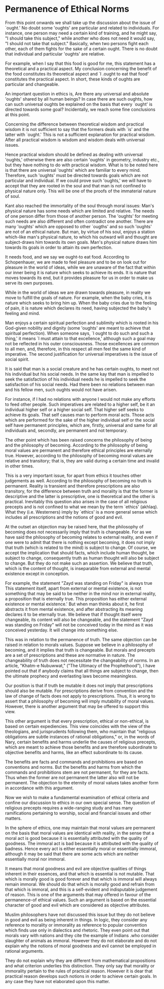 Permanence of Ethical Norms
===========================

From this point onwards we shall take up the discussion about the issue
of \`ought.' No doubt some 'oughts' are particular and related to
individuals. For instance, one person may need a certain kind of
training, and he might say, "I should take this subject," while another
who does not need it would say, "I should not take that subject."
Basically, when two persons fight each other, each of them fights for
the sake of a certain ought. There is no doubt that individual and
particular 'oughts' are relative.

For example, when I say that this food is good for me, this statement
has a theoretical and a practical aspect. My conclusion concerning the
benefit of the food constitutes its theoretical aspect and \`I .ought to
eat that food' constitutes the practical aspect. In short, these kinds
of oughts are particular and changeable.

An important question in ethics is, Are there any universal and
absolute 'oughts' shared by all human beings? In case there are such
oughts, how can such universal oughts be explained on the basis that
every \`ought' is directed towards some goal? Incidentally, we reach
some fine conclusions at this point.

Concerning the difference between theoretical wisdom and practical
wisdom it is not sufficient to say that the formers deals with \`is' and
the latter with \`ought.' This is not a sufficient explanation for
practical wisdom. After all practical wisdom is wisdom and wisdom deals
with universal issues.

Hence practical wisdom should be defined as dealing with universal
'oughts,' otherwise there are also certain 'oughts' in geometry,
industry etc., but they have nothing to do with practical wisdom. What
is to be noted here is that there are universal 'oughts' which are
familiar to every mind. Therefore, such 'oughts' must be directed
towards goals which are not particular and individual. If we could prove
such 'oughts,' we will have to accept that they are rooted in the soul
and that man is not confined to physical nature only. This will be one
of the proofs of the immaterial nature of soul.

Kant also reached the immortality of the soul through moral issues:
Man's physical nature has some needs which are limited and relative. The
needs of one person differ from those of another person. The 'oughts'
for meeting such needs are also different and often contradict one
another. There are many 'oughts' which are opposed to other \`ougths'
and so such 'oughts' are not of an ethical nature. But man, by virtue of
his soul, enjoys a station which-like man's physical nature, to which
his outward will and thought are subject-draws him towards its own
goals. Man's physical nature draws him towards its goals in order to
attain its own perfection.

It needs food, and we say we ought-to eat food. According to
Schopenhauer, we are made to feel pleasure and to be on look out for
pleasure in the world of ideas, while we are unaware of the fact that
within our inner being it is nature which seeks to achieve its ends. It
is nature that moves towards its end, but it provides pleasure for us in
order to make us serve its own purposes.

While in the world of ideas we are drawn towards pleasure, in reality
we move to fulfill the goals of nature. For example, when the baby
cries, it is nature which seeks to bring him up. When the baby cries due
to the feeling of pain, it is nature which declares its need, having
subjected the baby's feeling and mind.

Man enjoys a certain spiritual perfection and sublimity which is rooted
in his God-given nobility and dignity (some 'oughts' are meant to
achieve that spiritual perfection). When someone says, \`I ought to do
such and such a thing,' it means \`I must attain to that excellence,'
although such a goal may not be reflected in his outer consciousness.
Those excellences are common to all men, and, therefore, in this respect
all men feel the same kind of imperative. The second justification for
universal imperatives is the issue of social spirit.

It is said that man is a social creature and he has certain oughts, to
meet not his individual but his social needs. In the same kay that man
is impelled to seek the satisfaction of his individual needs he is
impelled to seek the satisfaction of his social needs. Had there been no
relations between man and his fellow men, such oughts would not have
arisen.

For instance, if I had no relations with anyone I would not make any
efforts to feed other people. Such imperatives are related to a higher
self, be it an individual higher self or a higher social self. That
higher self seeks to achieve its goals. That self causes man to perform
moral acts. Those acts which are performed for the sake of the higher
individual self or the social self have permanent principles, which are,
firstly, universal and same for all individuals and, secondly, are
permanent and not temporary.

The other point which has been raised concerns the philosophy of being
and the philosophy of becoming. According to the philosophy of being
moral values are permanent and therefore ethical principles are
eternally true. However, according to the philosophy of becoming moral
values are relative and transitory; that is, they are valid during a
certain time and invalid in other times.

This is a very important issue, for apart from ethics it touches other
judgements as well. According to the philosophy of becoming no truth is
permanent. Reality is transient and therefore prescriptions are also
transitory, for the difference between truth and morality is that the
former is descriptive and the latter is prescriptive, one is theoretical
and the other is practical. Inevitably this question also arises in the
case of all religious precepts and is not confined to what we mean by
the term \`ethics' (akhlaq). What they (i.e. Westerners) imply by
\`ethics' is a more general sense which includes all prescriptions and
the notions of good and evil.

At the outset an objection may be raised here, that the philosophy of
becoming does not necessarily imply that truth is changeable. For as we
have said the philosophy of becoming relates to external reality, and
even if one were to admit that there is nothing except becoming, it does
not imply that truth (which is related to the mind) is subject to
change. Of course, we accept the implication that should facts, which
include human thought, be subject to change, consequently truth as human
thought will also be subject to change. But they do not make such an
assertion. We believe that truth, which is the content of thought, is
inseparable from external and mental existence except in conception.

For example, the statement "Zayd was standing on Friday" is always true
This statement itself, apart from external or mental existence, is not
something that may be said to be neither in the mind nor in external
reality, a proposition that is eternally true. This proposition has
either external existence or mental existence.' But when man thinks
about it, he first abstracts it from mental existence, and after
abstracting its meaning declares it to be eternally true. We believe
that if thought itself were changeable, its content will also be
changeable, and the statement "Zayd was standing on Friday" will not be
conceived today in the mind as it was conceived yesterday. It will
change into something else.

This was in relation to the permanence of truth. The same objection can
be raised in relation to morals values. Suppose we believe in a
philosophy of becoming, and it implies that truth is changeable. But
morals and precepts are a set of prescriptions and these are normative
in nature. The changeability of truth does not necessitate the
changeability of norms. In an article, "Khatm-e Nubuwwat," ("The
Ultimacy of the Prophethood"), I have pointed out that if anybody claims
that all things are subject to change, then the ultimate prophecy and
everlasting laws become meaningless.

Our position is that if truth be mutable it does not imply that
prescriptions should also be mutable. For prescriptions derive from
convention and the law of change of facts does not apply to
prescriptions. Thus, it is wrong to assert that a philosophy of becoming
will imply mutability of moral values. However, there is another
argument that may be offered to support this view.

This other argument is that every prescription, ethical or non-ethical,
is based on certain expediencies. This view coincides with the view of
the theologians, and jurisprudents following them, who maintain that
"religious obligations are subtle instances of rational obligations,"
or, in the words of Nary, certain benefits and harms underlie the causes
of religious precepts, which are meant to achieve those benefits and are
therefore subordinate to objective benefits and harms, like an effect
subordinate to its cause.

The benefits are facts and commands and prohibitions are based on
conventions and norms. But the benefits and harms from which the
commands and prohibitions stem are not permanent, for they are facts.
Thus when the former are not permanent the latter also will not be
permanent. The objection to the eternity of moral values takes another
form in accordance with this argument.

Now we wish to make a fundamental examination of ethical criteria and
confine our discussion to ethics in our own special sense. The question
of religious precepts requires a wide-ranging study and has many
ramifications pertaining to worship, social and financial issues and
other matters.

In the sphere of ethics, one may maintain that moral values are
permanent on the basis that moral values are identical with reality, in
the sense that a moral act is good because it is essentially attributed
with the quality of goodness. The immoral act is bad because it is
attributed with the quality of badness. Hence every act is either
essentially moral or essentially immoral, although it may be said that
there are some acts which are neither essentially moral nor immoral.

It means that moral goodness and evil are objective qualities of things
inherent in their essences, and that which is essential is not mutable.
That which is morally good is good forever and that which is immoral
will always remain immoral. We should do that which is morally good and
refrain from that which is immoral, and this is a self-evident and
indisputable judgement of reason. This is one of the arguments that may
offered in favour of the permanence-of ethical values. Such an argument
is based on the essential character of good and evil which are
considered as objective attributes.

Muslim philosophers have not discussed this issue but they do not
believe in good and evil as being inherent in things. In logic, they
consider any reference to morality or immorality as reference to popular
convention which finds use only in dialectics and rhetoric. They even
point out that morals vary with nations and they cite the example of
Indians .who consider slaughter of animals as immoral. However they do
not elaborate and do not explain why the notions of moral goodness and
evil cannot be employed in rational arguments.

They do not explain why they are different from mathematical
propositions and what criterion underlies this distinction. They only
say that morality or immorality pertain to the rules of practical
reason. However it is dear that practical reason develops such notions
in order to achieve certain goals. In any case they have not elaborated
upon this matter.


